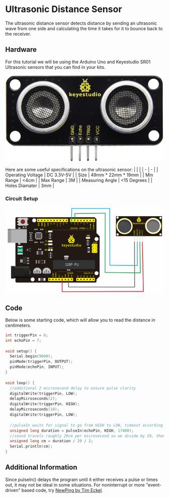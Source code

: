 # Ultrasonic Distance Sensor
The ultrasonic distance sensor detects distance by sending an ultrasonic wave from one side and calculating the time it takes for it to bounce back to the receiver.
## Hardware
For this tutorial we will be using the Arduino Uno and Keyestudio SR01 Ultrasonic sensors that you can find in your kits.

![Image of SR01](./Images/sr01.png)

Here are some useful specifications on the ultrasonic sensor:
| | |
| - | - |
| Operating Voltage | DC 3.3V-5V |
| Size | 49mm * 22mm * 19mm |
| Min Range | <4cm |
| Max Range | 3M |
| Measuring Angle | <15 Degrees |
| Holes Diamater | 3mm |

### Circuit Setup

![Image of Circuit Setup](./Images/sr01SetupDiagram.png)

## Code

Below is some starting code, which will allow you to read the distance in centimeters.

```C++
int triggerPin = 6;
int echoPin = 7;

void setup() {
  Serial.begin(9600);
  pinMode(triggerPin, OUTPUT);
  pinMode(echoPin, INPUT);
}

void loop() {
  //additional 2 microsecond delay to ensure pulse clarity
  digitalWrite(triggerPin, LOW);
  delayMicroseconds(2);
  digitalWrite(triggerPin, HIGH);
  delayMicroseconds(10);
  digitalWrite(triggerPin, LOW);

  //pulseIn waits for signal to go from HIGH to LOW, timeout according to max range of sensor
  unsigned long duration = pulseIn(echoPin, HIGH, 17400);
  //sound travels roughly 29cm per microsecond so we divide by 29, then by 2 since we recorded sound both going forth and back
  unsigned long cm = duration / 29 / 2;
  Serial.println(cm);
}
```

## Additional Information

Since pulseIn() delays the program until it either receives a pulse or times out, it may not be ideal in some situations. For noninterrupt or more "event-driven" based code, try [NewPing by Tim Eckel](https://www.arduino.cc/reference/en/libraries/newping/).
